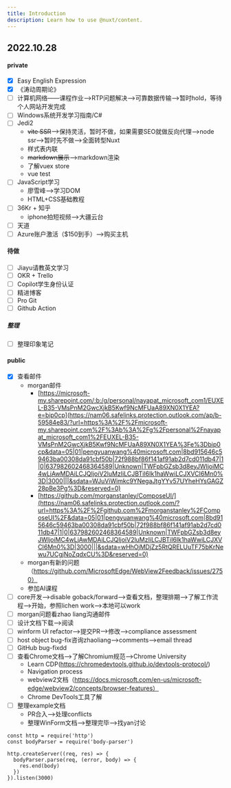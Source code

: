 ```yaml
---
title: Introduction
description: Learn how to use @nuxt/content.
---
```


## 2022.10.28

#### private

- [x] Easy English Expression
- [x] 《涛动周期论》
- [ ] 计算机网络——课程作业-->RTP问题解决-->可靠数据传输-->暂时hold，等待个人网站开发完成
- [ ] Windows系统开发学习指南/C#
- [ ] Jedi2
  - ~~vite SSR~~-->保持灵活，暂时不做，如果需要SEO就做反向代理-->node ssr-->暂时先不做-->全面转型Nuxt
  - 样式表内联
  - ~~markdown展示~~-->markdown渲染
  - 了解vuex store
  - vue test
- [ ] JavaScript学习
  - 廖雪峰-->学习DOM
  - HTML+CSS基础教程
- [ ] 36Kr + 知乎
  - iphone拍短视频-->大疆云台
- [ ] 天道
- [ ] Azure账户激活（$150到手）-->购买主机

#### 待做

- [ ] Jiayu请教英文学习
- [ ] OKR + Trello
- [ ] Copilot学生身份认证
- [ ] 精进博客
- [ ] Pro Git
- [ ] Github Action

##### 整理

- [ ] 整理印象笔记

#### public

- [x] 查看邮件
  - morgan邮件
    - [https://microsoft-my.sharepoint.com/:b:/g/personal/nayapat_microsoft_com1/EUXEL-B35-VMsPnM2GwcXjkB5Kwf9NcMFUaA89XN0X1YEA?e=bip0cp](https://nam06.safelinks.protection.outlook.com/ap/b-59584e83/?url=https%3A%2F%2Fmicrosoft-my.sharepoint.com%2F%3Ab%3A%2Fg%2Fpersonal%2Fnayapat_microsoft_com1%2FEUXEL-B35-VMsPnM2GwcXjkB5Kwf9NcMFUaA89XN0X1YEA%3Fe%3Dbip0cp&data=05|01|pengyuanwang%40microsoft.com|8bd915646c59463ba00308da91cbf50b|72f988bf86f141af91ab2d7cd011db47|1|0|637982602468364589|Unknown|TWFpbGZsb3d8eyJWIjoiMC4wLjAwMDAiLCJQIjoiV2luMzIiLCJBTiI6Ik1haWwiLCJXVCI6Mn0%3D|3000|||&sdata=WJuViWimkc9YNegaJtgYYv57UYheHYsGAGZ28pBe3Pg%3D&reserved=0)
    - [https://github.com/morganstanley/ComposeUI/](https://nam06.safelinks.protection.outlook.com/?url=https%3A%2F%2Fgithub.com%2Fmorganstanley%2FComposeUI%2F&data=05|01|pengyuanwang%40microsoft.com|8bd915646c59463ba00308da91cbf50b|72f988bf86f141af91ab2d7cd011db47|1|0|637982602468364589|Unknown|TWFpbGZsb3d8eyJWIjoiMC4wLjAwMDAiLCJQIjoiV2luMzIiLCJBTiI6Ik1haWwiLCJXVCI6Mn0%3D|3000|||&sdata=wHhOjMDjZz5RtQRELUuTF75bKrNewu7UCgjNoZqdxCU%3D&reserved=0)
  - morgan有新的问题（https://github.com/MicrosoftEdge/WebView2Feedback/issues/2750）
  - 参加AI课程
- [ ] core开发-->disable goback/forward-->查看文档，整理排期-->了解工作流程-->开始，参照lichen work-->本地可以work
- [ ] morgan问题看zhao liang沟通邮件
- [ ] 设计文档下载-->阅读
- [ ] winform UI refactor-->提交PR-->修改-->compliance assessment
- [ ] host object bug-fix咨询zhaoliang-->comments-->email thread
- [ ] GitHub bug-fixdd
- [ ] 查看Chrome文档-->了解Chromium规范-->Chrome University
  - Learn CDP(https://chromedevtools.github.io/devtools-protocol/)
  - Navigation process
  - webview2文档（https://docs.microsoft.com/en-us/microsoft-edge/webview2/concepts/browser-features）
  - Chrome DevTools工具了解
- [ ] 整理example文档
  - PR合入-->处理conflicts
  - 整理WinForm文档-->整理完毕-->找yan讨论
```js{1,3-5}[server.js]
const http = require('http')
const bodyParser = require('body-parser')

http.createServer((req, res) => {
  bodyParser.parse(req, (error, body) => {
    res.end(body)
  })
}).listen(3000)
```